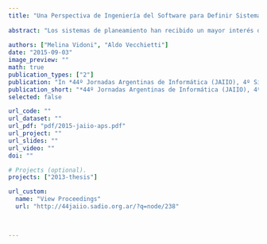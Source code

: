 ```yaml
---
title: "Una Perspectiva de Ingeniería del Software para Definir Sistemas Avanzados de Planificación de Empresas"
  
abstract: "Los sistemas de planeamiento han recibido un mayor interés desde que se ha ampliado la utilización de sistemas ERP (Enterprise Resource Planning); sin embargo, esto ha incrementado las diferencias que existen entre la teoría y la práctica del planeamiento y scheduling. Conocidos como APS (Advanced Planning Systems), muchos autores han concluido que estos nuevos sistemas no han sido estudiados desde un punto de vista de la Ingeniería del Software. Por lo tanto, el objetivo de este trabajo es describir los APS a través de sus requerimientos funcionales, atributos de calidad y arquitectura del software, definidos siguiendo las pautas establecidas en varios estándares internacionales de Ingeniería del Software, tales como el SEBoK (System Engineering Body of Knowledge), el modelo SQuaRE (Software Product Quality Requirements and Evaluation), entre otros."
  
authors: ["Melina Vidoni", "Aldo Vecchietti"]
date: "2015-09-03"
image_preview: ""
math: true
publication_types: ["2"]
publication: "In *44º Jornadas Argentinas de Informática (JAIIO), 4º Simposio Argentino de Informática Industrial (SII)*. Vol. 1, pp49-62"
publication_short: "*44º Jornadas Argentinas de Informática (JAIIO), 4º Simposio Argentino de Informática Industrial (SII)*. Vol. 1, pp49-62"
selected: false

url_code: ""
url_dataset: ""
url_pdf: "pdf/2015-jaiio-aps.pdf"
url_project: ""
url_slides: ""
url_video: ""
doi: ""

# Projects (optional).
projects: ["2013-thesis"]

url_custom:
  name: "View Proceedings"
  url: "http://44jaiio.sadio.org.ar/?q=node/238"
  


---
```


